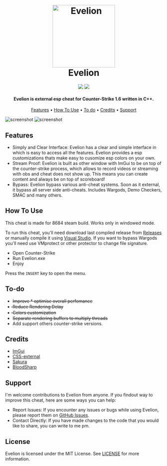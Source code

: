 <h1 align="center">
  <br>
  <a href="https://github.com/3a1/Evelion"><img src="https://i.imgur.com/kC8emJ4.png" alt="Evelion" width="200"></a>
  <br>
  Evelion
  <br>
</h1>

<div align="center">
  <img src="https://img.shields.io/badge/License-MIT-green">
  <img src="https://img.shields.io/badge/Language-C%2B%2B-red">
</div>

<h4 align="center">Evelion is external esp cheat for Counter-Strike 1.6 written in <b>C++</b>.</h4>

<p align="center">
  <a href="#features">Features</a> •
  <a href="#how-to-use">How To Use</a> •
  <a href="#to-do">To do</a> •
  <a href="#credits">Credits</a> •
  <a href="#support">Support</a>
</p>

![screenshot](https://i.imgur.com/1MTskRB.png)
![screenshot](https://i.imgur.com/ymtV3ND.png)

## Features

* Simply and Clear Interface: Evelion has a clear and simple interface in which is easy to access all the features. Evelion provides a esp customizations thats make easy to cusomize esp colors on your own.
* Stream Proof: Evelion is built as other window with ImGui to be on top of the counter-strike process, which allows to record videos or streaming with obs and cheat does not show up. This means you can create content and always be on top of scoreboard!
* Bypass: Evelion bypass various anti-cheat systems. Soon as it external, it bypass all server side anti-cheats. Includes Wargods, Demo Checkers, SMAC and many others.


## How To Use

This cheat is made for 8684 steam build.
Works only in windowed mode.

To run this cheat, you'll need download last compiled release from [Releases](https://github.com/3a1/Evelion/releases/) or manually compile it using [Visual Studio](https://visualstudio.microsoft.com/). If you want to bypass Wargods you'll need use VMprotect or other protector to change file signature. 

* Open Counter-Strike
* Run Evelion.exe
* Enjoy

Press the `INSERT` key to open the menu.     

## To-do

* ~~Improve * optimise overall perfomance~~
* ̶~~Reduce Rendering Delay~~
* ̶~~Colors customization~~
* ~~Separate rendering buffers to multiply threads~~
* Add support others counter-strike versions.

## Credits

- [ImGui](https://github.com/ocornut/imgui)
- [CSS-external](https://github.com/ALittlePatate/CSS-external)
- [Sakura](https://github.com/bit-paper/sakura)
- [BloodSharp](https://github.com/BloodSharp)

## Support

I'm welcome contributions to Evelion from anyone. If you findout way to improve this cheat, here are some ways you can help:

* Report Issues: If you encounter any issues or bugs while using Evelion, please report them on [GitHub Issues](https://github.com/3a1/Evelion/issues).
* Contact Directly: If you have made changes to the code that you would like to share, you can write to me pm.

## License

Evelion is licensed under the MIT License. See [LICENSE](https://github.com/3a1/Evelion/blob/main/LICENSE) for more information.
